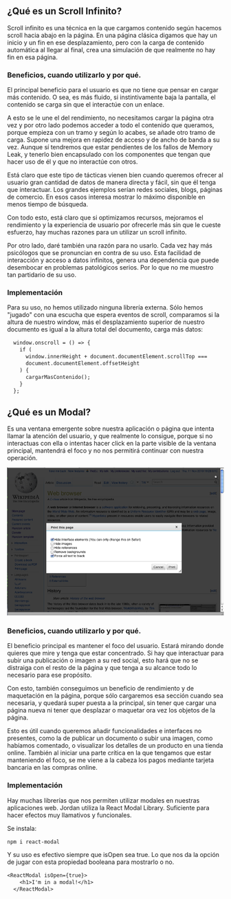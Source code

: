 ## ¿Qué es un Scroll Infinito?

Scroll infinito es una técnica en la que cargamos contenido según hacemos scroll hacia abajo en la página. En una página clásica digamos que hay un inicio y un fin en ese desplazamiento, pero con la carga de contenido automática al llegar al final, crea una simulación de que realmente no hay fin en esa página.

### Beneficios, cuando utilizarlo y por qué.

El principal beneficio para el usuario es que no tiene que pensar en cargar más contenido. O sea, es más fluido, si instintivamente baja la pantalla, el contenido se carga sin que el interactúe con un enlace. 

A esto se le une el del rendimiento, no necesitamos cargar la página otra vez y por otro lado podemos acceder a todo el contenido que queramos, porque empieza con un tramo y según lo acabes, se añade otro tramo de carga. Supone una mejora en rapidez de acceso y de ancho de banda a su vez. Aunque sí tendremos que estar pendientes de los fallos de Memory Leak, y tenerlo bien encapsulado con los componentes que tengan que hacer uso de él y que no interactúe con otros.

Está claro que este tipo de tácticas vienen bien cuando queremos ofrecer al usuario gran cantidad de datos de manera directa y fácil, sin que él tenga que interactuar. Los grandes ejemplos serían redes sociales, blogs, páginas de comercio. En esos casos interesa mostrar lo máximo disponible en menos tiempo de búsqueda. 

Con todo esto, está claro que si optimizamos recursos, mejoramos el rendimiento y la experiencia de usuario por ofrecerle más sin que le cueste esfuerzo, hay muchas razones para un utilizar un scroll infinito.

Por otro lado, daré también una razón para no usarlo. Cada vez hay más psicólogos que se pronuncian en contra de su uso. Esta facilidad de interacción y acceso a datos infinitos, genera una dependencia que puede desembocar en problemas patológicos serios. Por lo que no me muestro tan partidario de su uso.

### Implementación

Para su uso, no hemos utilizado ninguna librería externa. Sólo hemos "jugado" con una escucha que espera eventos de scroll, comparamos si la altura de nuestro window, más el desplazamiento superior de nuestro documento es igual a la altura total del documento, carga más datos:

```
  window.onscroll = () => {
    if (
      window.innerHeight + document.documentElement.scrollTop ===
      document.documentElement.offsetHeight
    ) {
      cargarMasContenido();
    }
  };
```

## ¿Qué es un Modal?

Es una ventana emergente sobre nuestra aplicación o página que intenta llamar la atención del usuario, y que realmente lo consigue, porque si no interactuas con ella o intentas hacer click en la parte visible de la ventana principal, mantendrá el foco y no nos permitirá continuar con nuestra operación.  

![Soy una ventana modal de ejemplo](./images/Wikipedia_print_dialog.png)


### Beneficios, cuando utilizarlo y por qué.

El beneficio principal es mantener el foco del usuario. Estará mirando donde quieres que mire y tenga que estar concentrado. Si hay que interactuar para subir una publicación o imagen a su red social, esto hará que no se distraiga con el resto de la página y que tenga a su alcance todo lo necesario para ese propósito.

Con esto, también conseguimos un beneficio de rendimiento y de maquetación en la página, porque sólo cargaremos esa sección cuando sea necesaria, y quedará super puesta a la principal, sin tener que cargar una página nueva ni tener que desplazar o maquetar ora vez los objetos de la página.

Esto es útil cuando queremos añadir funcionalidades e interfaces no presentes, como la de publicar un documento o subir una imagen, como habíamos comentado, o visualizar los detalles de un producto en una tienda online. También al iniciar una parte crítica en la que tengamos que estar manteniendo el foco, se me viene a la cabeza los pagos mediante tarjeta bancaria en las compras online.


### Implementación

Hay muchas librerías que nos permiten utilizar modales en nuestras aplicaciones web. Jordan utiliza la React Modal Library. Suficiente para hacer efectos muy llamativos y funcionales.

Se instala: 
```
npm i react-modal
```

Y su uso es efectivo siempre que isOpen sea true. Lo que nos da la opción de jugar con esta propiedad booleana para mostrarlo o no.

```
<ReactModal isOpen={true}>
    <h1>I'm in a modal!</h1>
  </ReactModal>
```